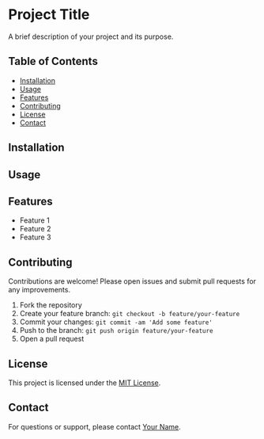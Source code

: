 # Project Title

A brief description of your project and its purpose.

## Table of Contents

- [Installation](#installation)
- [Usage](#usage)
- [Features](#features)
- [Contributing](#contributing)
- [License](#license)
- [Contact](#contact)

## Installation


## Usage


## Features

- Feature 1
- Feature 2
- Feature 3

## Contributing

Contributions are welcome! Please open issues and submit pull requests for any improvements.

1. Fork the repository
2. Create your feature branch: `git checkout -b feature/your-feature`
3. Commit your changes: `git commit -am 'Add some feature'`
4. Push to the branch: `git push origin feature/your-feature`
5. Open a pull request

## License

This project is licensed under the [MIT License](LICENSE).

## Contact

For questions or support, please contact [Your Name](mailto:your.email@example.com).
